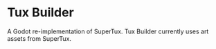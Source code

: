 # Tux Builder
A Godot re-implementation of SuperTux.
Tux Builder currently uses art assets from SuperTux.
